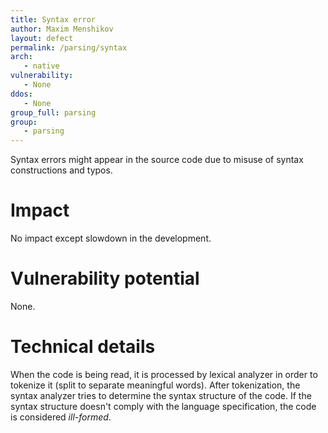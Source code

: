 ```yaml
---
title: Syntax error
author: Maxim Menshikov
layout: defect
permalink: /parsing/syntax
arch:
   - native
vulnerability:
   - None
ddos:
   - None
group_full: parsing
group:
   - parsing
---
```


Syntax errors might appear in the source code due to misuse of syntax constructions and typos.

# Impact
No impact except slowdown in the development.

# Vulnerability potential

None.

# Technical details

When the code is being read, it is processed by lexical analyzer in order to tokenize it (split to separate meaningful words). After tokenization, the syntax analyzer tries to determine the syntax structure of the code. If the syntax structure doesn't comply with the language specification, the code is considered *ill-formed*.
